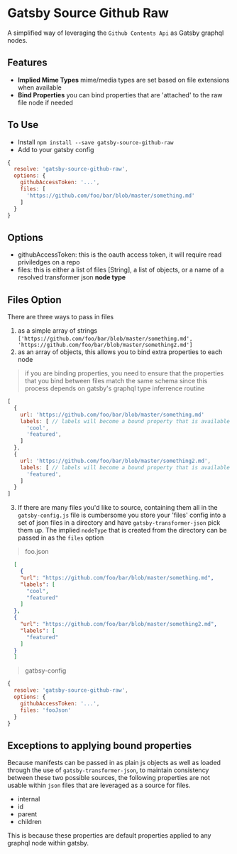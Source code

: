 # Gatsby Source Github Raw

A simplified way of leveraging the `Github Contents Api` as Gatsby graphql nodes. 

## Features

- __Implied Mime Types__ mime/media types are set based on file extensions when available
- __Bind Properties__ you can bind properties that are 'attached' to the raw file node if needed

## To Use

- Install `npm install --save gatsby-source-github-raw`
- Add to your gatsby config
```js
{
  resolve: 'gatsby-source-github-raw',
  options: {
    githubAccessToken: '...',
    files: [
      'https://github.com/foo/bar/blob/master/something.md'
    ]
  }
}
```

## Options

- githubAccessToken: this is the oauth access token, it will require read priviledges on a repo
- files: this is either a list of files [String], a list of objects, or a name of a resolved transformer json __node type__

## Files Option

There are three ways to pass in files

1. as a simple array of strings `['https://github.com/foo/bar/blob/master/something.md', 'https://github.com/foo/bar/blob/master/something2.md']`
2. as an array of objects, this allows you to bind extra properties to each node
> if you are binding properties, you need to ensure that the properties that you bind between files match the same schema
> since this process depends on gatsby's graphql type inferrence routine

```js
[
  {
    url: 'https://github.com/foo/bar/blob/master/something.md'
    labels: [ // labels will become a bound property that is available at node._xboundProperties.labels
      'cool',
      'featured',
    ]
  },
  {
    url: 'https://github.com/foo/bar/blob/master/something2.md',
    labels: [ // labels will become a bound property that is available at node._xboundProperties.labels
      'featured',
    ]
  }
]
```
3. If there are many files you'd like to source, containing them all in the `gatsby-config.js` file is cumbersome
you store your 'files' config into a set of json files in a directory and have `gatsby-transformer-json` pick them up.
The implied `nodeType` that is created from the directory can be passed in as the `files` option

> foo.json
```json
  [
    {
    "url": "https://github.com/foo/bar/blob/master/something.md",
    "labels": [
      "cool",
      "featured"
    ]
  },
  {
    "url": "https://github.com/foo/bar/blob/master/something2.md",
    "labels": [
      "featured"
    ]
  }
  ]
```

> gatbsy-config
```js
{
  resolve: 'gatsby-source-github-raw',
  options: {
    githubAccessToken: '...',
    files: 'fooJson'
  }
}
```

## Exceptions to applying bound properties

Because manifests can be passed in as plain js objects as well as loaded through the use of 
`gatsby-transformer-json`, to maintain consistency between these two possible sources, the following
properties are not usable within `json` files that are leveraged as a source for files.

- internal
- id
- parent
- children

This is because these properties are default properties applied to any graphql node within gatsby. 
